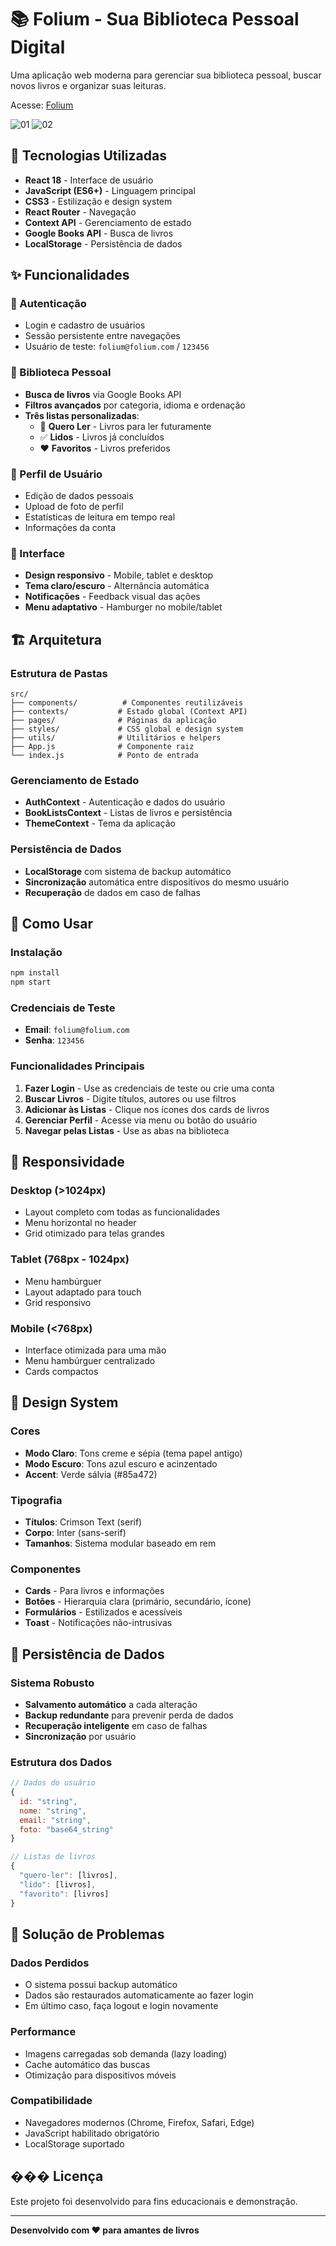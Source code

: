 # 📚 Folium - Sua Biblioteca Pessoal Digital

Uma aplicação web moderna para gerenciar sua biblioteca pessoal, buscar novos livros e organizar suas leituras.


Acesse: [Folium](https://folium-library.vercel.app/)



![01](https://github.com/user-attachments/assets/022d8a78-b83c-4b22-b6a4-2b88580b9c29)
![02](https://github.com/user-attachments/assets/d84be44d-4a54-496c-a5c0-1030235f48ae)

## 🚀 Tecnologias Utilizadas

- **React 18** - Interface de usuário
- **JavaScript (ES6+)** - Linguagem principal
- **CSS3** - Estilização e design system
- **React Router** - Navegação
- **Context API** - Gerenciamento de estado
- **Google Books API** - Busca de livros
- **LocalStorage** - Persistência de dados

## ✨ Funcionalidades

### 🔐 Autenticação

- Login e cadastro de usuários
- Sessão persistente entre navegações
- Usuário de teste: `folium@folium.com` / `123456`

### 📖 Biblioteca Pessoal

- **Busca de livros** via Google Books API
- **Filtros avançados** por categoria, idioma e ordenação
- **Três listas personalizadas**:
  - 📑 **Quero Ler** - Livros para ler futuramente
  - ✅ **Lidos** - Livros já concluídos
  - ❤️ **Favoritos** - Livros preferidos

### 👤 Perfil de Usuário

- Edição de dados pessoais
- Upload de foto de perfil
- Estatísticas de leitura em tempo real
- Informações da conta

### 🎨 Interface

- **Design responsivo** - Mobile, tablet e desktop
- **Tema claro/escuro** - Alternância automática
- **Notificações** - Feedback visual das ações
- **Menu adaptativo** - Hamburger no mobile/tablet

## 🏗️ Arquitetura

### Estrutura de Pastas

```
src/
├── components/          # Componentes reutilizáveis
├── contexts/           # Estado global (Context API)
├── pages/              # Páginas da aplicação
├── styles/             # CSS global e design system
├── utils/              # Utilitários e helpers
├── App.js              # Componente raiz
└── index.js            # Ponto de entrada
```

### Gerenciamento de Estado

- **AuthContext** - Autenticação e dados do usuário
- **BookListsContext** - Listas de livros e persistência
- **ThemeContext** - Tema da aplicação

### Persistência de Dados

- **LocalStorage** com sistema de backup automático
- **Sincronização** automática entre dispositivos do mesmo usuário
- **Recuperação** de dados em caso de falhas

## 🔧 Como Usar

### Instalação

```bash
npm install
npm start
```

### Credenciais de Teste

- **Email**: `folium@folium.com`
- **Senha**: `123456`

### Funcionalidades Principais

1. **Fazer Login** - Use as credenciais de teste ou crie uma conta
2. **Buscar Livros** - Digite títulos, autores ou use filtros
3. **Adicionar às Listas** - Clique nos ícones dos cards de livros
4. **Gerenciar Perfil** - Acesse via menu ou botão do usuário
5. **Navegar pelas Listas** - Use as abas na biblioteca

## 📱 Responsividade

### Desktop (>1024px)

- Layout completo com todas as funcionalidades
- Menu horizontal no header
- Grid otimizado para telas grandes

### Tablet (768px - 1024px)

- Menu hambúrguer
- Layout adaptado para touch
- Grid responsivo

### Mobile (<768px)

- Interface otimizada para uma mão
- Menu hambúrguer centralizado
- Cards compactos

## 🎨 Design System

### Cores

- **Modo Claro**: Tons creme e sépia (tema papel antigo)
- **Modo Escuro**: Tons azul escuro e acinzentado
- **Accent**: Verde sálvia (#85a472)

### Tipografia

- **Títulos**: Crimson Text (serif)
- **Corpo**: Inter (sans-serif)
- **Tamanhos**: Sistema modular baseado em rem

### Componentes

- **Cards** - Para livros e informações
- **Botões** - Hierarquia clara (primário, secundário, ícone)
- **Formulários** - Estilizados e acessíveis
- **Toast** - Notificações não-intrusivas

## 🔄 Persistência de Dados

### Sistema Robusto

- **Salvamento automático** a cada alteração
- **Backup redundante** para prevenir perda de dados
- **Recuperação inteligente** em caso de falhas
- **Sincronização** por usuário

### Estrutura dos Dados

```javascript
// Dados do usuário
{
  id: "string",
  nome: "string",
  email: "string",
  foto: "base64_string"
}

// Listas de livros
{
  "quero-ler": [livros],
  "lido": [livros],
  "favorito": [livros]
}
```

## 🐛 Solução de Problemas

### Dados Perdidos

- O sistema possui backup automático
- Dados são restaurados automaticamente ao fazer login
- Em último caso, faça logout e login novamente

### Performance

- Imagens carregadas sob demanda (lazy loading)
- Cache automático das buscas
- Otimização para dispositivos móveis

### Compatibilidade

- Navegadores modernos (Chrome, Firefox, Safari, Edge)
- JavaScript habilitado obrigatório
- LocalStorage suportado

## ��� Licença

Este projeto foi desenvolvido para fins educacionais e demonstração.

---

**Desenvolvido com ❤️ para amantes de livros**

